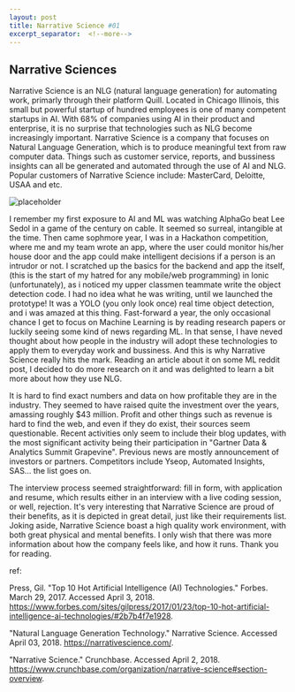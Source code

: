 ```yaml
---
layout: post
title: Narrative Science #01
excerpt_separator:  <!--more-->
---
```


## Narrative Sciences




Narrative Science is an NLG (natural language generation) for automating work, primarly through their platform Quill. Located in Chicago Illinois, this small but powerful startup of hundred employees is one of many competent startups in AI. With 68% of companies using AI in their product and enterprise, it is no surprise that technologies such as NLG become increasingly important. Narrative Science is a company that focuses on Natural Language Generation, which is to produce meaningful text from raw computer data. Things such as customer service, reports, and bussiness insights can all be generated and automated through the use of AI and NLG. Popular customers of Narrative Science include: MasterCard,  Deloitte, USAA and etc. 

![placeholder](https://crunchbase-production-res.cloudinary.com/image/upload/c_lpad,h_256,w_256,f_auto,q_auto:eco/v1491598621/oijmitqydmd4yv7xebi0.jpg/200x200)

I remember my first exposure to AI and ML was watching AlphaGo beat Lee Sedol in a game of the century on cable. It seemed so surreal, intangible at the time. Then came sophmore year, I was in a Hackathon competition, where me and my team wrote an app, where the user could monitor his/her house door and the app could make intelligent decisions if a person is an intrudor or not. I scratched up the basics for the backend and app the itself, (this is the start of my hatred for any mobile/web programming) in Ionic (unfortunately), as i noticed my upper classmen teammate write the object detection code. I had no idea what he was writing, until we launched the prototype! It was a YOLO (you only look once) real time object detection, and i was amazed at this thing. Fast-forward a year, the only occasional chance I get to focus on Machine Learning is by reading research papers or luckily seeing some kind of news regarding ML. In that sense, I have neved thought about how people in the industry will adopt these technologies to apply them to everyday work and bussiness. And this is why Narrative Science really hits the mark. Reading an article about it on some ML reddit post, I decided to do more research on it and was delighted to learn a bit more about how they use NLG. 



It is hard to find exact numbers and data on how profitable they are in the industry. They seemed to have raised quite the investment over the years, amassing roughly $43 million. Profit and other things such as revenue is hard to find the web, and even if they do exist, their sources seem questionable. Recent activities only seem to include their blog updates, with the most significant activity being their participation in "Gartner Data & Analytics Summit Grapevine". Previous news are mostly announcement of investors or partners. Competitors include Yseop, Automated Insights, SAS... the list goes on.



The interview process seemed straightforward: fill in form, with application and resume, which results either in an interview with a live coding session, or well, rejection. It's very interesting that Narrative Science are proud of their benefits, as it is depicted in great detail, just like their requirements list. Joking aside, Narrative Science boast a high quality work environment, with both great physical and mental benefits. I only wish that there was more information about how the company feels like, and how it runs. Thank you for reading.










ref:


Press, Gil. "Top 10 Hot Artificial Intelligence (AI) Technologies." Forbes. March 29, 2017. Accessed April 3, 2018. https://www.forbes.com/sites/gilpress/2017/01/23/top-10-hot-artificial-intelligence-ai-technologies/#2b7b4f7e1928. 

"Natural Language Generation Technology." Narrative Science. Accessed April 03, 2018. https://narrativescience.com/. 

"Narrative Science." Crunchbase. Accessed April 2, 2018. https://www.crunchbase.com/organization/narrative-science#section-overview. 

